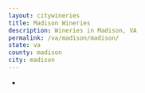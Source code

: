 ```yaml
---
layout: citywineries
title: Madison Wineries
description: Wineries in Madison, VA
permalink: /va/madison/madison/
state: va
county: madison
city: madison
---
```

-
